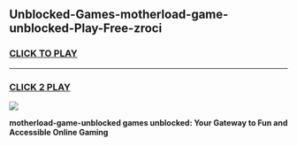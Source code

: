 
## Unblocked-Games-motherload-game-unblocked-Play-Free-zroci
<h3>
<a href="https://premium76.site?title=motherload-game-unblocked&ref=19M">CLICK TO PLAY</a></h3>
<hr>

<h3>
<a href="https://premium76.site?title=motherload-game-unblocked&ref=19M">CLICK 2 PLAY</a>
  
</h3>

<a href="https://premium76.site?title=motherload-game-unblocked&ref=19M"><img src="https://clearcache.store/games.png"></a>


**motherload-game-unblocked games unblocked: Your Gateway to Fun and Accessible Online Gaming**
